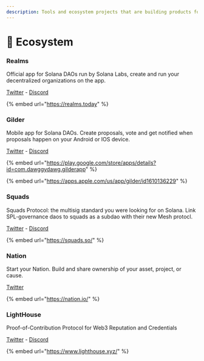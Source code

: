 ```yaml
---
description: Tools and ecosystem projects that are building products for DAOs
---
```


# 🏫 Ecosystem

### Realms

Official app for Solana DAOs run by Solana Labs, create and run your decentralized organizations on the app.&#x20;

[Twitter](https://twitter.com/Realms\_DAOs) - [Discord](https://discord.gg/6UZHcNJFr8)

{% embed url="https://realms.today" %}

### Gilder

Mobile app for Solana DAOs. Create proposals, vote and get notified when proposals happen on your Android or IOS device.&#x20;

[Twitter](https://twitter.com/gilderxyz) - [Discord](https://discord.gg/u7zuwaAb7Z)

{% embed url="https://play.google.com/store/apps/details?id=com.dawggydawg.gilderapp" %}

{% embed url="https://apps.apple.com/us/app/gilder/id1610136229" %}

### Squads

Squads Protocol: the multisig standard you were looking for on Solana. Link SPL-governance daos to squads as a subdao with their new Mesh protocl.&#x20;

[Twitter](https://mobile.twitter.com/squadsprotocol) - [Discord](http://discord.gg/tYpY9UfRFx)

{% embed url="https://squads.so/" %}

### Nation

Start your Nation. Build and share ownership of your asset, project, or cause.

[Twitter](https://twitter.com/buildwithnation)

{% embed url="https://nation.io/" %}

### LightHouse

Proof-of-Contribution Protocol for Web3 Reputation and Credentials

[Twitter](https://twitter.com/lighthouse\_dao) - [Discord](http://discord.gg/Nd8YQrgaMw)

{% embed url="https://www.lighthouse.xyz/" %}
